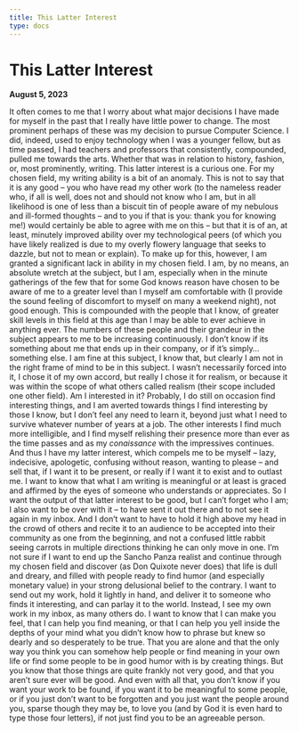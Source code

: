 ```yaml
---
title: This Latter Interest
type: docs
---
```


# This Latter Interest

**August 5, 2023**  

It often comes to me that I worry about what major decisions I have made for myself in the past that I really have little power to change. The most prominent perhaps of these was my decision to pursue Computer Science. I did, indeed, used to enjoy technology when I was a younger fellow, but as time passed, I had teachers and professors that consistently, compounded, pulled me towards the arts. Whether that was in relation to history, fashion, or, most prominently, writing. This latter interest is a curious one. For my chosen field, my writing ability is a bit of an anomaly. This is not to say that it is any good – you who have read my other work (to the nameless reader who, if all is well, does not and should not know who I am, but in all likelihood is one of less than a biscuit tin of people aware of my nebulous and ill-formed thoughts – and to you if that is you: thank you for knowing me!) would certainly be able to agree with me on this – but that it is of an, at least, minutely improved ability over my technological peers (of which you have likely realized is due to my overly flowery language that seeks to dazzle, but not to mean or explain). To make up for this, however, I am granted a significant lack in ability in my chosen field. I am, by no means, an absolute wretch at the subject, but I am, especially when in the minute gatherings of the few that for some God knows reason have chosen to be aware of me to a greater level than I myself am comfortable with (I provide the sound feeling of discomfort to myself on many a weekend night), not good enough. This is compounded with the people that I know, of greater skill levels in this field at this age than I may be able to ever achieve in anything ever. The numbers of these people and their grandeur in the subject appears to me to be increasing continuously. I don’t know if its something about me that ends up in their company, or if it’s simply…something else. I am fine at this subject, I know that, but clearly I am not in the right frame of mind to be in this subject. I wasn’t necessarily forced into it, I chose it of my own accord, but really I chose it for realism, or because it was within the scope of what others called realism (their scope included one other field). Am I interested in it? Probably, I do still on occasion find interesting things, and I am averted towards things I find interesting by those I know, but I don’t feel any need to learn it, beyond just what I need to survive whatever number of years at a job. The other interests I find much more intelligible, and I find myself relishing their presence more than ever as the time passes and as my *conaissance* with the impressives continues. And thus I have my latter interest, which compels me to be myself – lazy, indecisive, apologetic, confusing without reason, wanting to please – and sell that, if I want it to be present, or really if I want it to exist and to outlast me. I want to know that what I am writing is meaningful or at least is graced and affirmed by the eyes of someone who understands or appreciates. So I want the output of that latter interest to be good, but I can’t forget who I am; I also want to be over with it – to have sent it out there and to not see it again in my inbox. And I don’t want to have to hold it high above my head in the crowd of others and recite it to an audience to be accepted into their community as one from the beginning, and not a confused little rabbit seeing carrots in multiple directions thinking he can only move in one. I’m not sure if I want to end up the Sancho Panza realist and continue through my chosen field and discover (as Don Quixote never does) that life is dull and dreary, and filled with people ready to find humor (and especially monetary value) in your strong delusional belief to the contrary. I want to send out my work, hold it lightly in hand, and deliver it to someone who finds it interesting, and can parlay it to the world. Instead, I see my own work in my inbox, as many others do. I want to know that I can make you feel, that I can help you find meaning, or that I can help you yell inside the depths of your mind what you didn’t know how to phrase but knew so dearly and so desperately to be true. That you are alone and that the only way you think you can somehow help people or find meaning in your own life or find some people to be in good humor with is by creating things. But you know that those things are quite frankly not very good, and that you aren’t sure ever will be good. And even with all that, you don’t know if you want your work to be found, if you want it to be meaningful to some people, or if you just don’t want to be forgotten and you just want the people around you, sparse though they may be, to love you (and by God it is even hard to type those four letters), if not just find you to be an agreeable person.